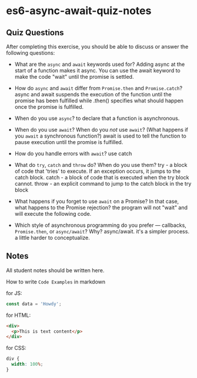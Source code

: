 # es6-async-await-quiz-notes

## Quiz Questions

After completing this exercise, you should be able to discuss or answer the following questions:

- What are the `async` and `await` keywords used for?
  Adding async at the start of a function makes it async. You can use the await keyword to make the code "wait" until the promise is settled.

- How do `async` and `await` differ from `Promise.then` and `Promise.catch`?
  async and await suspends the execution of the function until the promise has been fulfilled while .then() specifies what should happen once the promise is fulfilled.

- When do you use `async`?
  to declare that a function is asynchronous.

- When do you use `await`? When do you _not_ use `await`? (What happens if you `await` a synchronous function?)
  await is used to tell the function to pause execution until the promise is fulfilled.

- How do you handle errors with `await`?
  use catch

- What do `try`, `catch` and `throw` do? When do you use them?
  try - a block of code that 'tries' to execute. If an exception occurs, it jumps to the catch block.
  catch - a block of code that is executed when the try block cannot.
  throw - an explicit command to jump to the catch block in the try block

- What happens if you forget to use `await` on a Promise? In that case, what happens to the Promise rejection?
  the program will not "wait" and will execute the following code.

- Which style of asynchronous programming do you prefer — callbacks, `Promise.then`, or `async/await`? Why?
  async/await. it's a simpler process. a little harder to conceptualize.

## Notes

All student notes should be written here.

How to write `Code Examples` in markdown

for JS:

```javascript
const data = 'Howdy';
```

for HTML:

```html
<div>
  <p>This is text content</p>
</div>
```

for CSS:

```css
div {
  width: 100%;
}
```
